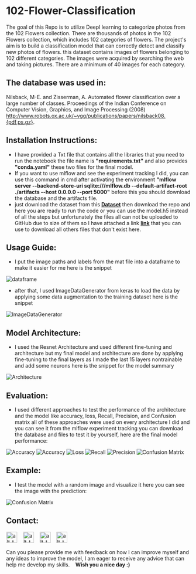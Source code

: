 # 102-Flower-Classification
The goal of this Repo is to utilize Deepl learning to categorize photos from the 102 Flowers collection. There are thousands of photos in the 102 Flowers collection, which includes 102 categories of flowers. The project's aim is to build a classification model that can correctly detect and classify new photos of flowers.
this dataset contains images of flowers belonging to 102 different categories. The images were acquired by searching the web and taking pictures. There are a minimum of 40 images for each category.

## The database was used in:
Nilsback, M-E. and Zisserman, A. Automated flower classification over a large number of classes.
Proceedings of the Indian Conference on Computer Vision, Graphics, and Image Processing (2008) 
http://www.robots.ox.ac.uk/~vgg/publications/papers/nilsback08.{pdf,ps.gz}.

## Installation Instructions:
- I have provided a Txt file that contains all the libraries that you need to run the notebook the file name is **"requirements.txt"** and also provides **"conda.yaml"** these two files for the final model.
- If you want to use mlflow and see the experiment tracking I did, you can use this command in cmd after activating the environment **"mlflow server --backend-store-uri sqlite:///mlflow.db --default-artifact-root ./artifacts --host 0.0.0.0 --port 5000"** before this you should download the database and the artifacts file.
- just download the dataset from this **[Dataset](https://www.robots.ox.ac.uk/~vgg/data/flowers/102/)** then download the repo and here you are ready to run the code or you can use the model.h5 instead of all the steps but unfortunately the files all can not be uploaded to GitHub due to size of them so I have attached a link **[link](https://drive.google.com/drive/folders/15vKH-LhAl14TOOTaxZgSVMH-wQ3Q5wcP?usp=sharing)** that you can use to download all others files that don't exist here.

## Usage Guide:
- I put the image paths and labels from the mat file into a dataframe to make it easier for me here is the snippet
  
 ![dataframe](https://github.com/Bassem-2000/Images/blob/main/Screenshot%202023-07-11%20143723.png?raw=true)
- after that, I used ImageDataGenerator from keras to load the data by applying some data augmentation to the training dataset here is the snippet
  
 ![ImageDataGenerator](https://github.com/Bassem-2000/Images/blob/main/Screenshot%202023-07-11%20143849.png?raw=true)

## Model Architecture:
- I used the Resnet Architecture and used different fine-tuning and architecture but my final model and architecture are done by applying fine-tuning to the final layers as I made the last 15 layers nontrainable and add some neurons here is the snippet for the model summary
  
 ![Architecture](https://github.com/Bassem-2000/Images/blob/main/Screenshot%202023-07-11%20144116.png?raw=true)


## Evaluation:
- I used different approaches to test the performance of the architecture and the model like accuracy, loss, Recall, Precision, and Confusion matrix all of these approaches were used on every architecture I did and you can see it from the mlflow experiment tracking you can download the database and files to test it by yourself, here are the final model performance:
  
 ![Accuracy](https://github.com/Bassem-2000/Images/blob/main/Screenshot%202023-07-12%20132106.png?raw=true)
 ![Accuracy](https://github.com/Bassem-2000/Images/blob/main/Accuracy_Run(8).png?raw=true)
 ![Loss](https://github.com/Bassem-2000/Images/blob/main/Loss_Run(8).png?raw=true)
 ![Recall](https://github.com/Bassem-2000/Images/blob/main/Recall_Run(8).png?raw=true)
 ![Precision](https://github.com/Bassem-2000/Images/blob/main/Prescision_Run(8).png?raw=true)
 ![Confusion Matrix](https://github.com/Bassem-2000/Images/blob/main/Confusion_Matrix_Run(8).png?raw=true)

## Example:
- I test the model with a random image and visualize it here you can see the image with the prediction:

 ![Confusion Matrix](https://github.com/Bassem-2000/Images/blob/main/Screenshot%202023-07-11%20153449.png?raw=true)


## Contact:

[<img alt="alt_text" width="30px" src="https://cdn2.iconfinder.com/data/icons/social-media-2285/512/1_Whatsapp2_colored_svg-512.png" />](https://wa.me/+201006491306)
&nbsp;&nbsp;
[<img alt="alt_text" width="30px" src="https://cdn2.iconfinder.com/data/icons/social-media-2285/512/1_Linkedin_unofficial_colored_svg-512.png" />](https://www.linkedin.com/in/bassem-ahmed-ahmed/)
&nbsp;&nbsp;
[<img alt="alt_text" width="30px" src="https://cdn4.iconfinder.com/data/icons/social-media-logos-6/512/112-gmail_email_mail-256.png" />](mailto:bassemahmed.am@gmail.com)
&nbsp;&nbsp;
[<img alt="alt_text" width="30px" src="https://cdn2.iconfinder.com/data/icons/social-media-2285/512/1_Facebook2_colored_svg-512.png" />](https://www.facebook.com/bassem.ahmed.7712/)

Can you please provide me with feedback on how I can improve myself and any ideas to improve the model, I am eager to receive any advice that can help me develop my skills. 
&nbsp;&nbsp;
**Wish you a nice day :)**
